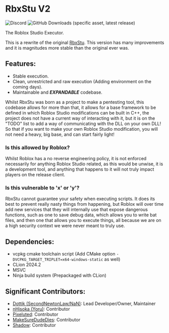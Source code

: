 # RbxStu V2
![Discord](https://img.shields.io/discord/1231348251719106721?logo=simple-icon) <img alt="GitHub Downloads (specific asset, latest release)" src="https://img.shields.io/github/downloads/RbxStu/RbxStu-V2/latest/release.zip?label=Download&link=https%3A%2F%2Fgithub.com%2FRbxStu%2FRbxStu-V2%2Freleases%2Flatest">


The Roblox Studio Executor.

This is a rewrite of the original [RbxStu](https://github.com/RbxStu/RbxStu). This version has many improvements and it
is magnitudes more stable than the original ever was.

## Features:

- Stable execution.
- Clean, unrestricted and raw execution (Adding environment on the coming days).
- Maintainable and **_EXPANDABLE_** codebase.

Whilst RbxStu was born as a project to make a pentesting tool, this codebase allows for more than that, it allows for a
base framework to be defined in which Roblox Studio modifications can be built in C++, the project does not have a
current way of interacting with it, but it is on the "TODO" list to add a way of communicating with the DLL on your own
DLL! So that if you want to make your own Roblox Studio modification, you will not need a heavy, big base, and can start
fairly light!

### Is this allowed by Roblox?

Whilst Roblox has a no reverse engineering policy, it is not enforced necessarily for anything Roblox Studio related, as
this would be unwise, it is a development tool, and anything that happens to it will not truly impact players on the
release client.

### Is this vulnerable to 'x' or 'y'?

RbxStu cannot guarantee your safety when executing scripts. It does its best to prevent really nasty things from
happening, but Roblox will over time add new services that they will internally use that expose dangerous functions,
such as one to save debug data, which allows you to write bat files, and then one that allows you to execute things, all
because we are on a high security context we were never meant to truly use.

## Dependencies:

- vcpkg cmake toolchain script (Add CMake option `-DVCPKG_TARGET_TRIPLET=x64-windows-static` as well)
- CLion 2024.2
- MSVC
- Ninja build system (Prepackaged with CLion)

## Significant Contributors:

- [Dottik (SecondNewtonLaw/NaN)](https://github.com/SecondNewtonLaw): Lead Developer/Owner, Maintainer
- [nHisoka (Yoru)](https://github.com/nhisoka): Contributor
- [Pixeluted](https://github.com/Pixeluted): Contributor
- [MakeSureDudeDies](https://github.com/MakeSureDudeDies): Contributor
- [Shadow](https://github.com/ShadowIsReal): Contributor
